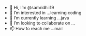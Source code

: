 - 👋 Hi, I’m @samridhii19
- 👀 I’m interested in ...learning coding
- 🌱 I’m currently learning ...java
- 💞️ I’m looking to collaborate on ...
- 📫 How to reach me ...mail

<!---
samridhii19/samridhii19 is a ✨ special ✨ repository because its `README.md` (this file) appears on your GitHub profile.
You can click the Preview link to take a look at your changes.
--->
